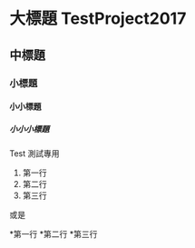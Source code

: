 # 大標題 TestProject2017

## 中標題

### 小標題

#### 小小標題

##### 小小小標題

Test 測試專用

1. 第一行
2. 第二行
3. 第三行

或是

*第一行
*第二行
*第三行
